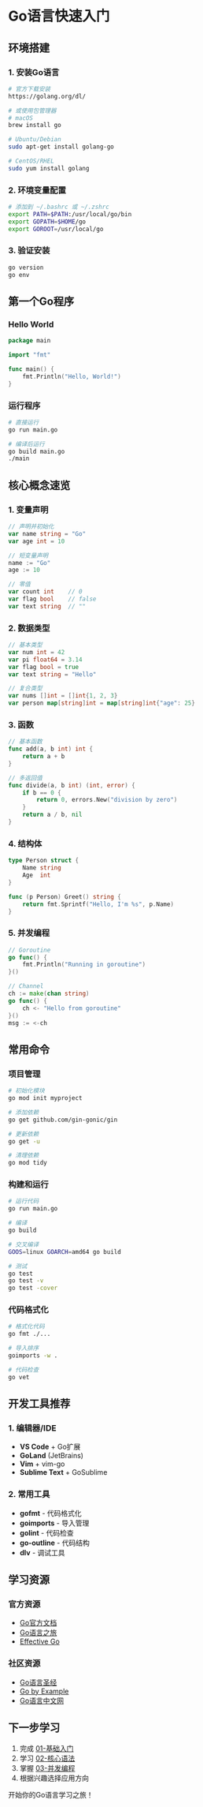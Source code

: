 # Go语言快速入门

## 环境搭建

### 1. 安装Go语言

```bash
# 官方下载安装
https://golang.org/dl/

# 或使用包管理器
# macOS
brew install go

# Ubuntu/Debian
sudo apt-get install golang-go

# CentOS/RHEL
sudo yum install golang
```

### 2. 环境变量配置

```bash
# 添加到 ~/.bashrc 或 ~/.zshrc
export PATH=$PATH:/usr/local/go/bin
export GOPATH=$HOME/go
export GOROOT=/usr/local/go
```

### 3. 验证安装

```bash
go version
go env
```

## 第一个Go程序

### Hello World

```go
package main

import "fmt"

func main() {
    fmt.Println("Hello, World!")
}
```

### 运行程序

```bash
# 直接运行
go run main.go

# 编译后运行
go build main.go
./main
```

## 核心概念速览

### 1. 变量声明

```go
// 声明并初始化
var name string = "Go"
var age int = 10

// 短变量声明
name := "Go"
age := 10

// 零值
var count int    // 0
var flag bool    // false
var text string  // ""
```

### 2. 数据类型

```go
// 基本类型
var num int = 42
var pi float64 = 3.14
var flag bool = true
var text string = "Hello"

// 复合类型
var nums []int = []int{1, 2, 3}
var person map[string]int = map[string]int{"age": 25}
```

### 3. 函数

```go
// 基本函数
func add(a, b int) int {
    return a + b
}

// 多返回值
func divide(a, b int) (int, error) {
    if b == 0 {
        return 0, errors.New("division by zero")
    }
    return a / b, nil
}
```

### 4. 结构体

```go
type Person struct {
    Name string
    Age  int
}

func (p Person) Greet() string {
    return fmt.Sprintf("Hello, I'm %s", p.Name)
}
```

### 5. 并发编程

```go
// Goroutine
go func() {
    fmt.Println("Running in goroutine")
}()

// Channel
ch := make(chan string)
go func() {
    ch <- "Hello from goroutine"
}()
msg := <-ch
```

## 常用命令

### 项目管理

```bash
# 初始化模块
go mod init myproject

# 添加依赖
go get github.com/gin-gonic/gin

# 更新依赖
go get -u

# 清理依赖
go mod tidy
```

### 构建和运行

```bash
# 运行代码
go run main.go

# 编译
go build

# 交叉编译
GOOS=linux GOARCH=amd64 go build

# 测试
go test
go test -v
go test -cover
```

### 代码格式化

```bash
# 格式化代码
go fmt ./...

# 导入排序
goimports -w .

# 代码检查
go vet
```

## 开发工具推荐

### 1. 编辑器/IDE
- **VS Code** + Go扩展
- **GoLand** (JetBrains)
- **Vim** + vim-go
- **Sublime Text** + GoSublime

### 2. 常用工具
- **gofmt** - 代码格式化
- **goimports** - 导入管理
- **golint** - 代码检查
- **go-outline** - 代码结构
- **dlv** - 调试工具

## 学习资源

### 官方资源
- [Go官方文档](https://golang.org/doc/)
- [Go语言之旅](https://tour.golang.org/)
- [Effective Go](https://golang.org/doc/effective_go.html)

### 社区资源
- [Go语言圣经](https://gopl.io/)
- [Go by Example](https://gobyexample.com/)
- [Go语言中文网](https://studygolang.com/)

## 下一步学习

1. 完成 [01-基础入门](./01-基础入门/README.md)
2. 学习 [02-核心语法](./02-核心语法/README.md)
3. 掌握 [03-并发编程](./03-并发编程/README.md)
4. 根据兴趣选择应用方向

开始你的Go语言学习之旅！
